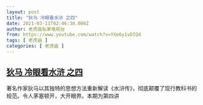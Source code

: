 ```yaml
---
layout: post
title: "狄马 冷眼看水浒 之四"
date: 2021-03-11T02:46:38.000Z
author: 老虎庙私家电视台
from: https://www.youtube.com/watch?v=YXe6y1vDIQ4
tags: [ 老虎庙 ]
categories: [ 老虎庙 ]
---
```

<!--1615430798000-->
[狄马 冷眼看水浒 之四](https://www.youtube.com/watch?v=YXe6y1vDIQ4)
------

<div>
著名作家狄马以其独特的思想方法重新解读《水浒传》，彻底颠覆了现行教科书的规范。令人茅塞顿开，大开眼界。本期为第四讲
</div>
